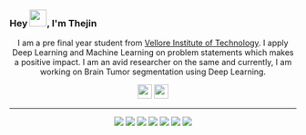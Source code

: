 ### Hey <img src="https://media.giphy.com/media/hvRJCLFzcasrR4ia7z/giphy.gif" height="30px">,  I'm Thejin
<p align="center">
  I am a pre final year student from <a href="https://vit.ac.in" target="_blank">Vellore Institute of Technology</a>. I apply Deep Learning and Machine Learning on problem statements which makes a positive impact. I am an avid researcher on the same and currently, I am working on Brain Tumor segmentation using Deep Learning.
</p>
<p align="center">
    <a href="https://www.linkedin.com/in/gthejin"><img src="https://img.shields.io/badge/linkedin-%230077B5.svg?&style=for-the-badge&logo=linkedin&logoColor=white" height=25></a>
  <a href="https://www.kaggle.com/thejineaswar"><img src="https://img.shields.io/badge/kaggle-%231DA1F2.svg?&style=for-the-badge&logo=kaggle&logoColor=white" height=25></a>
</p>

<hr>
<p align="center">
  <img src="https://img.shields.io/badge/Pytorch%20-%23FF2812.svg?&style=for-the-badge&logo=Pytorch&logoColor=white" />
  <img src="https://img.shields.io/badge/TensorFlow%20-%23FF6F00.svg?&style=for-the-badge&logo=TensorFlow&logoColor=white" />
  <img src="https://img.shields.io/badge/Keras%20-%23D00000.svg?&style=for-the-badge&logo=Keras&logoColor=white"/>   
  <img src="https://img.shields.io/badge/scikit learn%20-%233498DB.svg?&style=for-the-badge&logo=scikit-learn&logoColor=white"/> 
  <img src="https://img.shields.io/badge/django%20-%23145A32.svg?&style=for-the-badge&logo=django&logoColor=white"/> 
  <img src="https://img.shields.io/badge/flask%20-%23000000.svg?&style=for-the-badge&logo=flask&logoColor=white"/> 
  <img src="https://img.shields.io/badge/git%20-%23F05033.svg?&style=for-the-badge&logo=git&logoColor=white"/>
</p>
